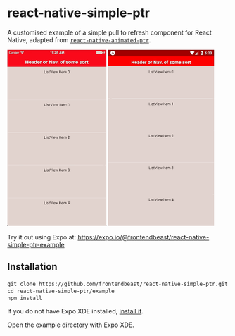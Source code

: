 # react-native-simple-ptr

A customised example of a simple pull to refresh component for React Native, adapted from [`react-native-animated-ptr`](https://github.com/evetstech/react-native-animated-ptr/).

<img src='../doc/custom-ios.gif' style="max-height: 400px;" />
<img src='../doc/custom-android.gif' style="max-height: 400px;" />

Try it out using Expo at: https://expo.io/@frontendbeast/react-native-simple-ptr-example

## Installation

```
git clone https://github.com/frontendbeast/react-native-simple-ptr.git
cd react-native-simple-ptr/example
npm install
```

If you do not have Expo XDE installed, [install it](https://docs.expo.io/versions/latest/introduction/installation.html).

Open the example directory with Expo XDE.
